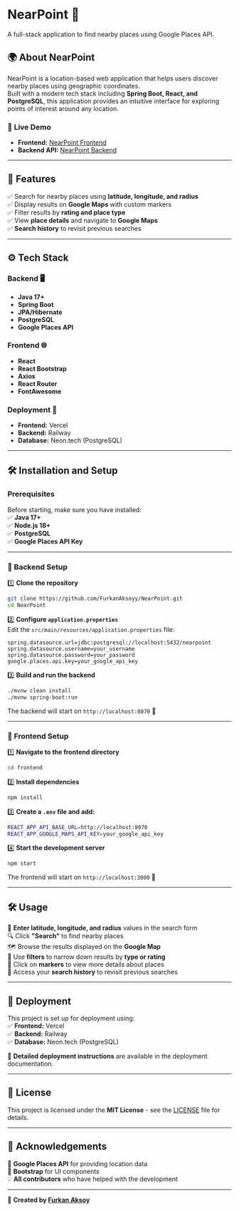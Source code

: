 # NearPoint 🚀  
A full-stack application to find nearby places using Google Places API.  

## 🌍 **About NearPoint**  
NearPoint is a location-based web application that helps users discover nearby places using geographic coordinates.  
Built with a modern tech stack including **Spring Boot, React, and PostgreSQL**, this application provides an intuitive interface for exploring points of interest around any location.

### 🔗 **Live Demo**  
- **Frontend:** [NearPoint Frontend](https://near-point.vercel.app)  
- **Backend API:** [NearPoint Backend](https://nearpoint-production.up.railway.app)  

---

## 📌 **Features**  
✅ Search for nearby places using **latitude, longitude, and radius**  
✅ Display results on **Google Maps** with custom markers  
✅ Filter results by **rating and place type**  
✅ View **place details** and navigate to **Google Maps**  
✅ **Search history** to revisit previous searches  

---

## ⚙ **Tech Stack**  

### **Backend** 🖥️  
- **Java 17+**  
- **Spring Boot**  
- **JPA/Hibernate**  
- **PostgreSQL**  
- **Google Places API**  

### **Frontend** 🌐  
- **React**  
- **React Bootstrap**  
- **Axios**  
- **React Router**  
- **FontAwesome**  

### **Deployment** 🚀  
- **Frontend:** Vercel  
- **Backend:** Railway  
- **Database:** Neon.tech (PostgreSQL)  

---

## 🛠️ **Installation and Setup**  

### **Prerequisites**  
Before starting, make sure you have installed:  
✅ **Java 17+**  
✅ **Node.js 18+**  
✅ **PostgreSQL**  
✅ **Google Places API Key**  

---

### **🔹 Backend Setup**  
1️⃣ **Clone the repository**  
```sh
git clone https://github.com/FurkanAksoyy/NearPoint.git
cd NearPoint
```

2️⃣ **Configure `application.properties`**  
Edit the `src/main/resources/application.properties` file:  
```properties
spring.datasource.url=jdbc:postgresql://localhost:5432/nearpoint
spring.datasource.username=your_username
spring.datasource.password=your_password
google.places.api.key=your_google_api_key
```

3️⃣ **Build and run the backend**  
```sh
./mvnw clean install
./mvnw spring-boot:run
```
The backend will start on `http://localhost:8070` 🚀  

---

### **🔹 Frontend Setup**  
1️⃣ **Navigate to the frontend directory**  
```sh
cd frontend
```

2️⃣ **Install dependencies**  
```sh
npm install
```

3️⃣ **Create a `.env` file and add:**  
```sh
REACT_APP_API_BASE_URL=http://localhost:8070
REACT_APP_GOOGLE_MAPS_API_KEY=your_google_api_key
```

4️⃣ **Start the development server**  
```sh
npm start
```
The frontend will start on `http://localhost:3000` 🎨  

---

## 🛠️ **Usage**  
📍 **Enter latitude, longitude, and radius** values in the search form  
🔍 Click **"Search"** to find nearby places  
🗺️ Browse the results displayed on the **Google Map**  
🎯 Use **filters** to narrow down results by **type or rating**  
📌 Click on **markers** to view more details about places  
📖 Access your **search history** to revisit previous searches  

---

## 🚀 **Deployment**  
This project is set up for deployment using:  
✅ **Frontend:** Vercel  
✅ **Backend:** Railway  
✅ **Database:** Neon.tech (PostgreSQL)  

🔹 **Detailed deployment instructions** are available in the deployment documentation.  

---

## 📜 **License**  
This project is licensed under the **MIT License** - see the [LICENSE](LICENSE) file for details.  

---

## 🎉 **Acknowledgements**  
👏 **Google Places API** for providing location data  
🎨 **Bootstrap** for UI components  
💡 **All contributors** who have helped with the development  

---

🚀 **Created by [Furkan Aksoy](https://github.com/FurkanAksoyy)**
